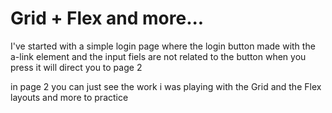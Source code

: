 # Grid + Flex and more...

I've started with a simple login page where the login button made with the a-link element and the input fiels are not related to the button when you press it will direct you to page 2

in page 2 you can just see the work i was playing with the Grid and the Flex layouts and more to practice
